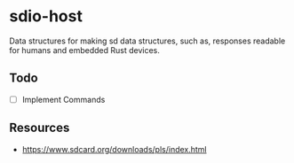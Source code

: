 # sdio-host

Data structures for making sd data structures, such as, responses readable for humans and embedded Rust devices.

## Todo
 - [ ] Implement Commands

## Resources

 - https://www.sdcard.org/downloads/pls/index.html
